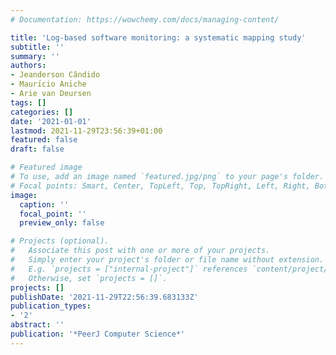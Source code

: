 ```yaml
---
# Documentation: https://wowchemy.com/docs/managing-content/

title: 'Log-based software monitoring: a systematic mapping study'
subtitle: ''
summary: ''
authors:
- Jeanderson Cândido
- Maurı́cio Aniche
- Arie van Deursen
tags: []
categories: []
date: '2021-01-01'
lastmod: 2021-11-29T23:56:39+01:00
featured: false
draft: false

# Featured image
# To use, add an image named `featured.jpg/png` to your page's folder.
# Focal points: Smart, Center, TopLeft, Top, TopRight, Left, Right, BottomLeft, Bottom, BottomRight.
image:
  caption: ''
  focal_point: ''
  preview_only: false

# Projects (optional).
#   Associate this post with one or more of your projects.
#   Simply enter your project's folder or file name without extension.
#   E.g. `projects = ["internal-project"]` references `content/project/deep-learning/index.md`.
#   Otherwise, set `projects = []`.
projects: []
publishDate: '2021-11-29T22:56:39.683133Z'
publication_types:
- '2'
abstract: ''
publication: '*PeerJ Computer Science*'
---
```

